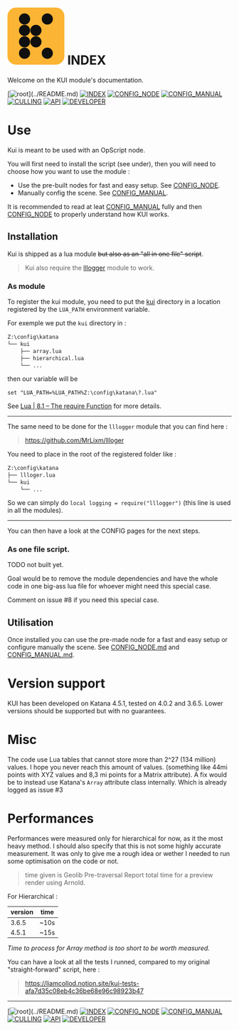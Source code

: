
# ![kui logo](./img/logo.svg) INDEX

Welcome on the KUI module's documentation.

[![root](https://img.shields.io/badge/back_to_root-536362?)](../README.md)
[![INDEX](https://img.shields.io/badge/index-blue?labelColor=blue)](INDEX.md)
[![CONFIG_NODE](https://img.shields.io/badge/config--node-4f4f4f)](CONFIG_NODE.md)
[![CONFIG_MANUAL](https://img.shields.io/badge/config--manual-4f4f4f)](CONFIG_MANUAL.md)
[![CULLING](https://img.shields.io/badge/culling-4f4f4f)](CULLING.md)
[![API](https://img.shields.io/badge/api-4f4f4f)](API.md)
[![DEVELOPER](https://img.shields.io/badge/developer-4f4f4f)](DEVELOPER.md)

# Use

Kui is meant to be used with an OpScript node.

You will first need to install the script (see under), then you will need
to choose how you want to use the module :

- Use the pre-built nodes for fast and easy setup. See [CONFIG_NODE](CONFIG_NODE.md).
- Manually config the scene. See [CONFIG_MANUAL](CONFIG_MANUAL.md).

It is recommended to read at leat [CONFIG_MANUAL](CONFIG_MANUAL.md) fully and
then [CONFIG_NODE](CONFIG_NODE.md) to properly understand how KUI works.

## Installation

Kui is shipped as a lua module ~~but also as an "all in one file" script~~.

> Kui also require the [lllogger](https://github.com/MrLixm/llloger) module to work.

### As module

To register the kui module, you need to put the [kui](../kui) directory in a 
location registered by the `LUA_PATH` environment variable.

For exemple we put the `kui` directory in :

```
Z:\config\katana
└── kui
    ├── array.lua
    ├── hierarchical.lua
    └── ...
```

then our variable will be

```batch
set "LUA_PATH=%LUA_PATH%Z:\config\katana\?.lua"
```

See [Lua | 8.1 – The require Function](https://www.lua.org/pil/8.1.html) for 
more details.

---

The same need to be done for the `lllogger` module that you can find here :

> https://github.com/MrLixm/llloger

You need to place in the root of the registered folder like :

```
Z:\config\katana
├── llloger.lua
└── kui
    └── ...
```

So we can simply do `local logging = require("lllogger")` (this  line is used in all the modules).

---

You can then have a look at the CONFIG pages for the next steps.

### As one file script.

TODO not built yet.

Goal would be to remove the module dependencies and have the whole code
in one big-ass lua file for whoever might need this special case.

Comment on issue #8 if you need this special case.

## Utilisation

Once installed you can use the pre-made node for a fast and easy setup
or configure manually the scene. See [CONFIG_NODE.md](CONFIG_NODE.md) and
[CONFIG_MANUAL.md](CONFIG_MANUAL.md).


# Version support

KUI has been developed on Katana 4.5.1, tested on 4.0.2 and 3.6.5. Lower versions
should be supported but with no guarantees.


# Misc

The code use Lua tables that cannot store more than 2^27 (134 million) values.
I hope you never reach this amount of values. (something like 44mi points
with XYZ values and 8,3 mi points for a Matrix attribute). A fix would be
to instead use Katana's `Array` attribute class internally. Which is already
logged as issue #3


# Performances

Performances were measured only for hierarchical for now, as it the most heavy
method. I should also specify that this is not some highly accurate measurement. 
It was only to give me a rough idea or wether I needed to run some optimisation
on the code or not.

> time given is  Geolib Pre-traversal Report total time for a preview render
> using Arnold.

For Hierarchical :
 
| version | time |
|---------|------|
| 3.6.5   | ~10s |
| 4.5.1   | ~15s |

_Time to process for Array method is too short to be worth measured._

You can have a look at all the tests I runned, compared to my original "straight-forward"
script, here :

> https://liamcollod.notion.site/kui-tests-afa7d35c08eb4c36be68e96c98923b47

---
[![root](https://img.shields.io/badge/back_to_root-536362?)](../README.md)
[![INDEX](https://img.shields.io/badge/index-blue?labelColor=blue)](INDEX.md)
[![CONFIG_NODE](https://img.shields.io/badge/config--node-4f4f4f)](CONFIG_NODE.md)
[![CONFIG_MANUAL](https://img.shields.io/badge/config--manual-4f4f4f)](CONFIG_MANUAL.md)
[![CULLING](https://img.shields.io/badge/culling-4f4f4f)](CULLING.md)
[![API](https://img.shields.io/badge/api-4f4f4f)](API.md)
[![DEVELOPER](https://img.shields.io/badge/developer-4f4f4f)](DEVELOPER.md)
